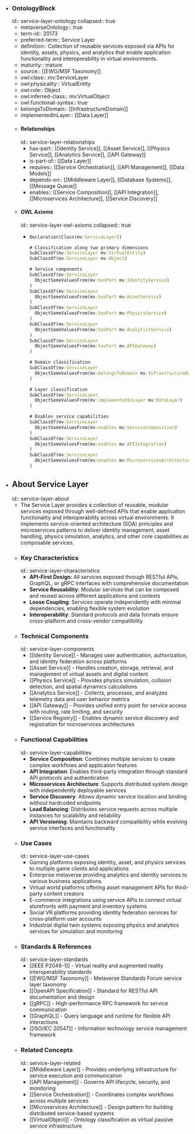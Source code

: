 - ### OntologyBlock
  id:: service-layer-ontology
  collapsed:: true
	- metaverseOntology:: true
	- term-id:: 20173
	- preferred-term:: Service Layer
	- definition:: Collection of reusable services exposed via APIs for identity, assets, physics, and analytics that enable application functionality and interoperability in virtual environments.
	- maturity:: mature
	- source:: [[EWG/MSF Taxonomy]]
	- owl:class:: mv:ServiceLayer
	- owl:physicality:: VirtualEntity
	- owl:role:: Object
	- owl:inferred-class:: mv:VirtualObject
	- owl:functional-syntax:: true
	- belongsToDomain:: [[InfrastructureDomain]]
	- implementedInLayer:: [[Data Layer]]
	- #### Relationships
	  id:: service-layer-relationships
		- has-part:: [[Identity Service]], [[Asset Service]], [[Physics Service]], [[Analytics Service]], [[API Gateway]]
		- is-part-of:: [[Data Layer]]
		- requires:: [[Service Orchestration]], [[API Management]], [[Data Models]]
		- depends-on:: [[Middleware Layer]], [[Database Systems]], [[Message Queue]]
		- enables:: [[Service Composition]], [[API Integration]], [[Microservices Architecture]], [[Service Discovery]]
	- #### OWL Axioms
	  id:: service-layer-owl-axioms
	  collapsed:: true
		- ```clojure
		  Declaration(Class(mv:ServiceLayer))

		  # Classification along two primary dimensions
		  SubClassOf(mv:ServiceLayer mv:VirtualEntity)
		  SubClassOf(mv:ServiceLayer mv:Object)

		  # Service components
		  SubClassOf(mv:ServiceLayer
		    ObjectSomeValuesFrom(mv:hasPart mv:IdentityService)
		  )
		  SubClassOf(mv:ServiceLayer
		    ObjectSomeValuesFrom(mv:hasPart mv:AssetService)
		  )
		  SubClassOf(mv:ServiceLayer
		    ObjectSomeValuesFrom(mv:hasPart mv:PhysicsService)
		  )
		  SubClassOf(mv:ServiceLayer
		    ObjectSomeValuesFrom(mv:hasPart mv:AnalyticsService)
		  )
		  SubClassOf(mv:ServiceLayer
		    ObjectSomeValuesFrom(mv:hasPart mv:APIGateway)
		  )

		  # Domain classification
		  SubClassOf(mv:ServiceLayer
		    ObjectSomeValuesFrom(mv:belongsToDomain mv:InfrastructureDomain)
		  )

		  # Layer classification
		  SubClassOf(mv:ServiceLayer
		    ObjectSomeValuesFrom(mv:implementedInLayer mv:DataLayer)
		  )

		  # Enables service capabilities
		  SubClassOf(mv:ServiceLayer
		    ObjectSomeValuesFrom(mv:enables mv:ServiceComposition)
		  )
		  SubClassOf(mv:ServiceLayer
		    ObjectSomeValuesFrom(mv:enables mv:APIIntegration)
		  )
		  SubClassOf(mv:ServiceLayer
		    ObjectSomeValuesFrom(mv:enables mv:MicroservicesArchitecture)
		  )
		  ```
- ## About Service Layer
  id:: service-layer-about
	- The Service Layer provides a collection of reusable, modular services exposed through well-defined APIs that enable application functionality and interoperability across virtual environments. It implements service-oriented architecture (SOA) principles and microservices patterns to deliver identity management, asset handling, physics simulation, analytics, and other core capabilities as composable services.
	- ### Key Characteristics
	  id:: service-layer-characteristics
		- **API-First Design**: All services exposed through RESTful APIs, GraphQL, or gRPC interfaces with comprehensive documentation
		- **Service Reusability**: Modular services that can be composed and reused across different applications and contexts
		- **Loose Coupling**: Services operate independently with minimal dependencies, enabling flexible system evolution
		- **Interoperability**: Standard protocols and data formats ensure cross-platform and cross-vendor compatibility
	- ### Technical Components
	  id:: service-layer-components
		- [[Identity Service]] - Manages user authentication, authorization, and identity federation across platforms
		- [[Asset Service]] - Handles creation, storage, retrieval, and management of virtual assets and digital content
		- [[Physics Service]] - Provides physics simulation, collision detection, and spatial dynamics calculations
		- [[Analytics Service]] - Collects, processes, and analyzes telemetry data and user behavior metrics
		- [[API Gateway]] - Provides unified entry point for service access with routing, rate limiting, and security
		- [[Service Registry]] - Enables dynamic service discovery and registration for microservices architectures
	- ### Functional Capabilities
	  id:: service-layer-capabilities
		- **Service Composition**: Combines multiple services to create complex workflows and application features
		- **API Integration**: Enables third-party integration through standard API protocols and authentication
		- **Microservices Architecture**: Supports distributed system design with independently deployable services
		- **Service Discovery**: Allows dynamic service location and binding without hardcoded endpoints
		- **Load Balancing**: Distributes service requests across multiple instances for scalability and reliability
		- **API Versioning**: Maintains backward compatibility while evolving service interfaces and functionality
	- ### Use Cases
	  id:: service-layer-use-cases
		- Gaming platforms exposing identity, asset, and physics services to multiple game clients and applications
		- Enterprise metaverse providing analytics and identity services to various business applications
		- Virtual world platforms offering asset management APIs for third-party content creators
		- E-commerce integrations using service APIs to connect virtual storefronts with payment and inventory systems
		- Social VR platforms providing identity federation services for cross-platform user accounts
		- Industrial digital twin systems exposing physics and analytics services for simulation and monitoring
	- ### Standards & References
	  id:: service-layer-standards
		- [[IEEE P2048-1]] - Virtual reality and augmented reality interoperability standards
		- [[EWG/MSF Taxonomy]] - Metaverse Standards Forum service layer taxonomy
		- [[OpenAPI Specification]] - Standard for RESTful API documentation and design
		- [[gRPC]] - High-performance RPC framework for service communication
		- [[GraphQL]] - Query language and runtime for flexible API interactions
		- [[ISO/IEC 20547]] - Information technology service management framework
	- ### Related Concepts
	  id:: service-layer-related
		- [[Middleware Layer]] - Provides underlying infrastructure for service execution and communication
		- [[API Management]] - Governs API lifecycle, security, and monitoring
		- [[Service Orchestration]] - Coordinates complex workflows across multiple services
		- [[Microservices Architecture]] - Design pattern for building distributed service-based systems
		- [[VirtualObject]] - Ontology classification as virtual passive service infrastructure
